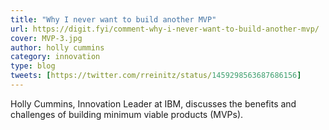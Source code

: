 ```yaml
---
title: "Why I never want to build another MVP"
url: https://digit.fyi/comment-why-i-never-want-to-build-another-mvp/
cover: MVP-3.jpg
author: holly cummins
category: innovation
type: blog
tweets: [https://twitter.com/rreinitz/status/1459298563687686156]
---
```


Holly Cummins, Innovation Leader at IBM, discusses the benefits and challenges of building minimum viable products (MVPs).
